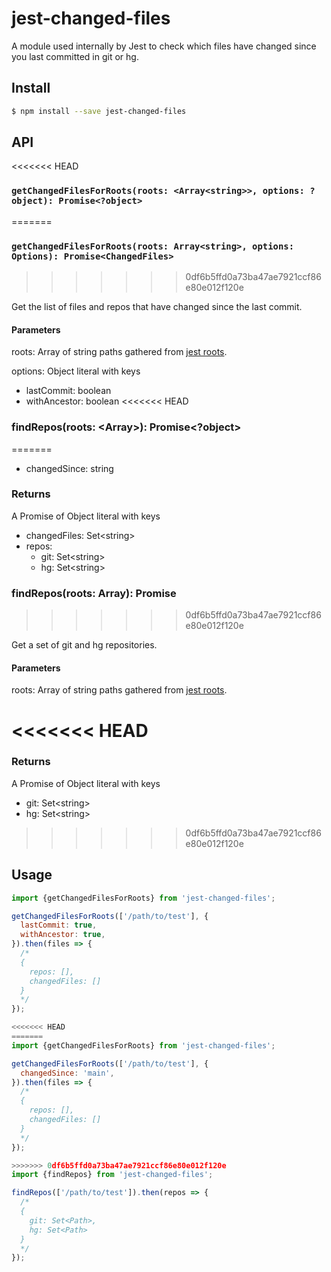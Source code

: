 # jest-changed-files

A module used internally by Jest to check which files have changed since you last committed in git or hg.

## Install

```sh
$ npm install --save jest-changed-files
```

## API

<<<<<<< HEAD
### `getChangedFilesForRoots(roots: <Array<string>>, options: ?object): Promise<?object>`
=======
### `getChangedFilesForRoots(roots: Array<string>, options: Options): Promise<ChangedFiles>`
>>>>>>> 0df6b5ffd0a73ba47ae7921ccf86e80e012f120e

Get the list of files and repos that have changed since the last commit.

#### Parameters

roots: Array of string paths gathered from [jest roots](https://jestjs.io/docs/configuration#roots-arraystring).

options: Object literal with keys

- lastCommit: boolean
- withAncestor: boolean
<<<<<<< HEAD

### findRepos(roots: <Array<string>>): Promise<?object>
=======
- changedSince: string

### Returns

A Promise of Object literal with keys

- changedFiles: Set\<string>
- repos:
  - git: Set\<string>
  - hg: Set\<string>

### findRepos(roots: Array<string>): Promise<Repos>
>>>>>>> 0df6b5ffd0a73ba47ae7921ccf86e80e012f120e

Get a set of git and hg repositories.

#### Parameters

roots: Array of string paths gathered from [jest roots](https://jestjs.io/docs/configuration#roots-arraystring).

<<<<<<< HEAD
=======
### Returns

A Promise of Object literal with keys

- git: Set\<string>
- hg: Set\<string>

>>>>>>> 0df6b5ffd0a73ba47ae7921ccf86e80e012f120e
## Usage

```javascript
import {getChangedFilesForRoots} from 'jest-changed-files';

getChangedFilesForRoots(['/path/to/test'], {
  lastCommit: true,
  withAncestor: true,
}).then(files => {
  /*
  {
    repos: [],
    changedFiles: []
  }
  */
});
```

```javascript
<<<<<<< HEAD
=======
import {getChangedFilesForRoots} from 'jest-changed-files';

getChangedFilesForRoots(['/path/to/test'], {
  changedSince: 'main',
}).then(files => {
  /*
  {
    repos: [],
    changedFiles: []
  }
  */
});
```

```javascript
>>>>>>> 0df6b5ffd0a73ba47ae7921ccf86e80e012f120e
import {findRepos} from 'jest-changed-files';

findRepos(['/path/to/test']).then(repos => {
  /*
  {
    git: Set<Path>,
    hg: Set<Path>
  }
  */
});
```
